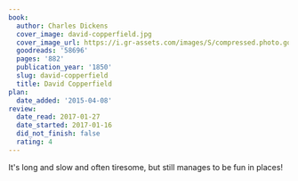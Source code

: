 ```yaml
---
book:
  author: Charles Dickens
  cover_image: david-copperfield.jpg
  cover_image_url: https://i.gr-assets.com/images/S/compressed.photo.goodreads.com/books/1461452762l/58696._SX98_.jpg
  goodreads: '58696'
  pages: '882'
  publication_year: '1850'
  slug: david-copperfield
  title: David Copperfield
plan:
  date_added: '2015-04-08'
review:
  date_read: 2017-01-27
  date_started: 2017-01-16
  did_not_finish: false
  rating: 4
---
```


It's long and slow and often tiresome, but still manages to be fun in places!
